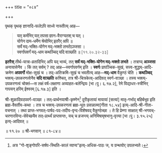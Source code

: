+++
title = "०८४"

+++

पृथक् पृथक् ज्ञानादि-फलेऽपि साध्ये नास्तीत्य् आह—


> **यत् कर्मभिर् यत् तपसा ज्ञान-वैराग्यतश् च यत् ।**  
> **योगेन दाम-धर्मेण श्रेयोभिर् इतरैर् अपि ॥**  
> **सर्वं मद्-भक्ति-योगेन मद्-भक्तो लभतेऽञ्जसा ।**  
> **स्वर्गापवर्गं मद्-धाम कथञ्चिद् यदि वाञ्छति ॥** [११.२०.३२-३३]

**इतरैस्** तीर्थ-यात्रा-व्रतादिभिर् अपि यद् भाव्यं, तत् **सर्वं मद्-भक्ति-योगेन मद्-भक्तो लभते** । तत्राप्य् **अञ्जसा** अनायासेनैव । किं तत् सर्वम् ? तद् आह—स्वर्गापवर्गम् इति । **स्वर्गः** प्रापञ्चिक-सुखं, सत्त्व-शुद्ध्य्-आदि-क्रमेण **अपवर्गो** मोक्ष-सुखं च । तद्-अतिक्रमि-सुखं च भवतीत्य् आह—**मद्-धाम** वैकुण्ठं चेति । **कथञ्चिद्** भक्त्य्-उपकरणत्वेनैव **यदि वाञ्छति** कश्चित्, तत्र श्री-चित्रकेत्व्-आदिवत् स्वर्ग-वाञ्छा । तस्य भक्त्य्-उपकरणत्वं चोक्तं—स लक्षं वर्ष-लक्षाणा अव्याहत-बलेन्द्रियः [भा।पु। ६.१७.२], रेमे विद्याधर-स्त्रीभिर् गापयन् हरिम् ईश्वरम् [६.१७.३] इति । 

श्री-शुकादिवदपवर्ग-वाञ्छा । तत्-प्रार्थनयाश्री-कृष्णेन[^७१] दूरीकृतायां मायायां [सत्यां] मातृ-गर्भाद् बहिर्बभूव इति ब्रह्म-वैवर्तीय-कथा । तत्र च भक्त्य्-उपकरणत्वं ब्रह्म-भूतः प्रसन्नात्मा[गीता १८.५४] इत्य्-आदि-श्री-गीता-वचनात् । तथा प्राप्त-भगवत्-पार्षद-पद-तदीय-वृन्द-विशेषवद् वैकुण्ठेच्छा । ते हि प्रेम्णा साक्षात् श्री-भगवच्-चरणारविन्द-सेवेच्छयैव तत्-प्रार्थ्यं प्राप्तवन्तः, यच् च व्रजन्त्य् अनिमिषामृषभानु-वृत्त्या [भा।पु। ३.१५.२५] इत्य्-आदिवत् ॥

[^७१]:
    अत्र "गो-शृङ्गोपरि-सर्षप-स्थिति-कालं व्याप्य"इत्य्-अधिक-पाठः ज, य ग्रन्थयोर् उपलभ्यते।


॥ ११.२० ॥ श्री-भगवान् ॥ ८१-८४॥
